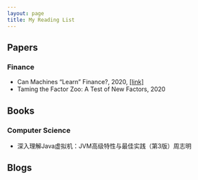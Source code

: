 ```yaml
---
layout: page
title: My Reading List
---
```


## Papers

### Finance

- Can Machines “Learn” Finance?, 2020, [[link]](https://papers.ssrn.com/sol3/papers.cfm?abstract_id=3624052)
- Taming the Factor Zoo: A Test of New Factors, 2020

## Books

### Computer Science

- 深入理解Java虚拟机：JVM高级特性与最佳实践（第3版）周志明

## Blogs
